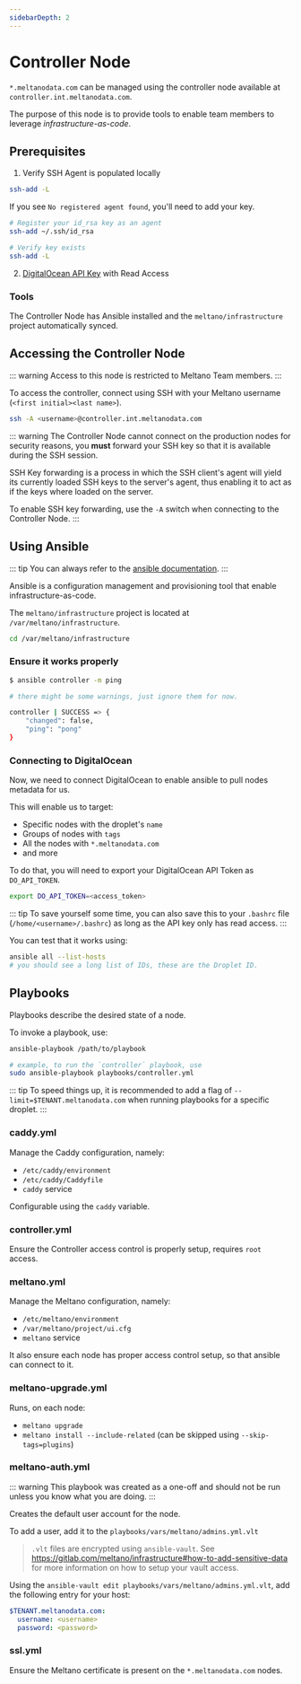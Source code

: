 ```yaml
---
sidebarDepth: 2
---
```


# Controller Node

`*.meltanodata.com` can be managed using the controller node available at `controller.int.meltanodata.com`.

The purpose of this node is to provide tools to enable team members to leverage _infrastructure-as-code_.

## Prerequisites

1. Verify SSH Agent is populated locally

```bash
ssh-add -L
```

If you see `No registered agent found`, you'll need to add your key.

```bash
# Register your id_rsa key as an agent
ssh-add ~/.ssh/id_rsa

# Verify key exists
ssh-add -L
```

2. [DigitalOcean API Key](https://www.digitalocean.com/docs/api/create-personal-access-token/)  with Read Access

### Tools

The Controller Node has Ansible installed and the `meltano/infrastructure` project automatically synced.

## Accessing the Controller Node

::: warning
Access to this node is restricted to Meltano Team members.
:::

To access the controller, connect using SSH with your Meltano username (`<first initial><last name>`).

```bash
ssh -A <username>@controller.int.meltanodata.com
```

::: warning
The Controller Node cannot connect on the production nodes for security reasons, you **must** forward your SSH key so that it is available during the SSH session.

SSH Key forwarding is a process in which the SSH client's agent will yield its currently loaded SSH keys to the server's agent, thus enabling it to act as if the keys where loaded on the server.

To enable SSH key forwarding, use the `-A` switch when connecting to the Controller Node.
:::

## Using Ansible

::: tip
You can always refer to the [ansible documentation](https://docs.ansible.com/ansible/latest/user_guide/intro_getting_started.html).
:::

Ansible is a configuration management and provisioning tool that enable infrastructure-as-code.

The `meltano/infrastructure` project is located at `/var/meltano/infrastructure`.

```bash
cd /var/meltano/infrastructure
```

### Ensure it works properly

```bash
$ ansible controller -m ping

# there might be some warnings, just ignore them for now.

controller | SUCCESS => {
    "changed": false,
    "ping": "pong"
}
```

### Connecting to DigitalOcean

Now, we need to connect DigitalOcean to enable ansible to pull nodes metadata for us.

This will enable us to target:

- Specific nodes with the droplet's `name`
- Groups of nodes with `tags`
- All the nodes with `*.meltanodata.com`
- and more

To do that, you will need to export your DigitalOcean API Token as `DO_API_TOKEN`.

```bash
export DO_API_TOKEN=<access_token>
```

::: tip
To save yourself some time, you can also save this to your `.bashrc` file (`/home/<username>/.bashrc`) as long as the API key only has read access.
:::

You can test that it works using:

```bash
ansible all --list-hosts
# you should see a long list of IDs, these are the Droplet ID.
```

## Playbooks

Playbooks describe the desired state of a node.

To invoke a playbook, use:

```bash
ansible-playbook /path/to/playbook

# example, to run the `controller` playbook, use
sudo ansible-playbook playbooks/controller.yml
```

::: tip
To speed things up, it is recommended to add a flag of `--limit=$TENANT.meltanodata.com` when running playbooks for a specific droplet.
:::

### caddy.yml

Manage the Caddy configuration, namely:

  - `/etc/caddy/environment`
  - `/etc/caddy/Caddyfile`
  - `caddy` service

Configurable using the `caddy` variable.

### controller.yml

Ensure the Controller access control is properly setup, requires `root` access.

### meltano.yml

Manage the Meltano configuration, namely:

  - `/etc/meltano/environment`
  - `/var/meltano/project/ui.cfg`
  - `meltano` service

It also ensure each node has proper access control setup, so that ansible can connect to it.

### meltano-upgrade.yml

Runs, on each node:

  - `meltano upgrade`
  - `meltano install --include-related` (can be skipped using `--skip-tags=plugins`)

### meltano-auth.yml

::: warning
This playbook was created as a one-off and should not be run unless you know what you are doing.
:::

Creates the default user account for the node.

To add a user, add it to the `playbooks/vars/meltano/admins.yml.vlt`

> `.vlt` files are encrypted using `ansible-vault`.
> See https://gitlab.com/meltano/infrastructure#how-to-add-sensitive-data for more information on how to setup your vault access.

Using the `ansible-vault edit playbooks/vars/meltano/admins.yml.vlt`, add the following entry for your host:

```yaml
$TENANT.meltanodata.com:
  username: <username>
  password: <password>
```

### ssl.yml

Ensure the Meltano certificate is present on the `*.meltanodata.com` nodes.
